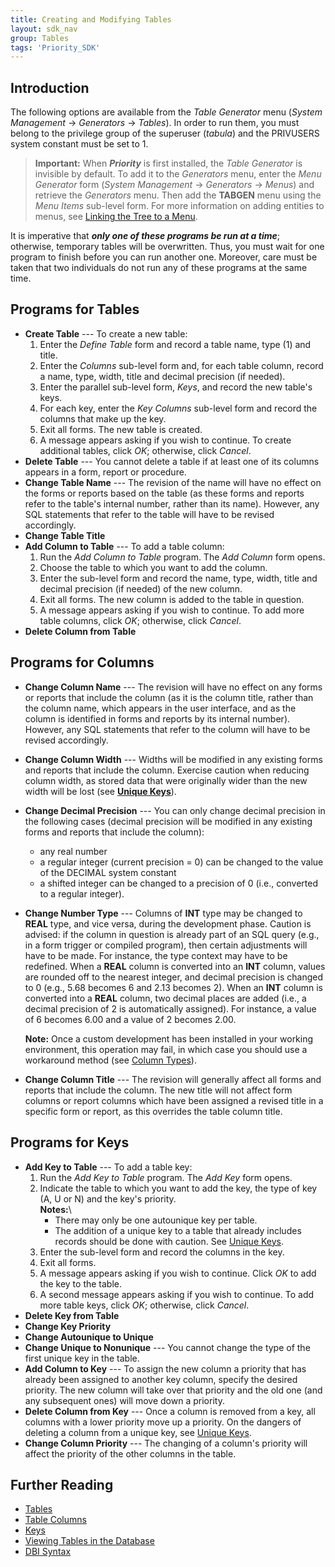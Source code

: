 ```yaml
---
title: Creating and Modifying Tables
layout: sdk_nav
group: Tables
tags: 'Priority_SDK'
---
```


## Introduction

The following options are available from the *Table Generator* menu
(*System Management* → *Generators* → *Tables*). In order to run them,
you must belong to the privilege group of the superuser (*tabula*) and
the PRIVUSERS system constant must be set to 1.

> **Important:** When ***Priority*** is first installed, the *Table Generator*
is invisible by default. To add it to the *Generators* menu, enter the
*Menu Generator* form (*System Management* → *Generators* → *Menus*) and
retrieve the *Generators* menu. Then add the **TABGEN** menu using the
*Menu Items* sub-level form. For more information on adding entities to
menus, see [Linking the Tree to a
Menu](Sub-level-Forms#Linking-the-Tree-to-a-Menu ).

It is imperative that ***only one of these programs be run at a time***;
otherwise, temporary tables will be overwritten. Thus, you must wait for
one program to finish before you can run another one. Moreover, care
must be taken that two individuals do not run any of these programs at
the same time.

## Programs for Tables 

-   **Create Table** --- To create a new table:
    1.  Enter the *Define Table* form and record a table name, type (1)
        and title.
    2.  Enter the *Columns* sub-level form and, for each table column,
        record a name, type, width, title and decimal precision (if
        needed).
    3.  Enter the parallel sub-level form, *Keys*, and record the new
        table\'s keys.
    4.  For each key, enter the *Key Columns* sub-level form and record
        the columns that make up the key.
    5.  Exit all forms. The new table is created.
    6.  A message appears asking if you wish to continue. To create
        additional tables, click *OK*; otherwise, click *Cancel*.
-   **Delete Table** --- You cannot delete a table if at least one of
    its columns appears in a form, report or procedure.
-   **Change Table Name** --- The revision of the name will have no
    effect on the forms or reports based on the table (as these forms
    and reports refer to the table's internal number, rather than its
    name). However, any SQL statements that refer to the table will have
    to be revised accordingly.
-   **Change Table Title**
-   **Add Column to Table** --- To add a table column:
    1.  Run the *Add Column to Table* program. The *Add Column* form
        opens.
    2.  Choose the table to which you want to add the column.
    3.  Enter the sub-level form and record the name, type, width, title
        and decimal precision (if needed) of the new column.
    4.  Exit all forms. The new column is added to the table in
        question.
    5.  A message appears asking if you wish to continue. To add more
        table columns, click *OK*; otherwise, click *Cancel*.
-   **Delete Column from Table**

## Programs for Columns 

-   **Change Column Name** --- The revision will have no effect on any
    forms or reports that include the column (as it is the column title,
    rather than the column name, which appears in the user interface,
    and as the column is identified in forms and reports by its internal
    number). However, any SQL statements that refer to the column will
    have to be revised accordingly.
-   **Change Column Width** --- Widths will be modified in any existing
    forms and reports that include the column. Exercise caution when
    reducing column width, as stored data that were originally wider
    than the new width will be lost (see [**Unique
    Keys**](Keys#unique-keys)).
-   **Change Decimal Precision** --- You can only change decimal
    precision in the following cases (decimal precision will be modified
    in any existing forms and reports that include the column):
    -   any real number
    -   a regular integer (current precision = 0) can be changed to the
        value of the DECIMAL system constant
    -   a shifted integer can be changed to a precision of 0 (i.e.,
        converted to a regular integer).
-   **Change Number Type** --- Columns of **INT** type may be changed to
    **REAL** type, and vice versa, during the development phase. Caution
    is advised: if the column in question is already part of an SQL
    query (e.g., in a form trigger or compiled program), then certain
    adjustments will have to be made. For instance, the type context may
    have to be redefined. When a **REAL** column is converted into an
    **INT** column, values are rounded off to the nearest integer, and
    decimal precision is changed to 0 (e.g., 5.68 becomes 6 and 2.13
    becomes 2). When an **INT** column is converted into a **REAL**
    column, two decimal places are added (i.e., a decimal precision of 2
    is automatically assigned). For instance, a value of 6 becomes 6.00
    and a value of 2 becomes 2.00.

    **Note:** Once a custom development has been installed in your
    working environment, this operation may fail, in which case you
    should use a workaround method (see [Column
    Types](Table-Columns#Column-Types )).

-   **Change Column Title** --- The revision will generally affect all
    forms and reports that include the column. The new title will not
    affect form columns or report columns which have been assigned a
    revised title in a specific form or report, as this overrides the
    table column title.

## Programs for Keys 

-   **Add Key to Table** --- To add a table key:
    1.  Run the *Add Key to Table* program. The *Add Key* form opens.
    2.  Indicate the table to which you want to add the key, the type of
        key (A, U or N) and the key\'s priority.\
        **Notes:**\
        - There may only be one autounique key per table.
        - The addition of a unique key to a table that already includes
        records should be done with caution. See [Unique
        Keys](Keys#Unique-Keys).
    3.  Enter the sub-level form and record the columns in the key.
    4.  Exit all forms.
    5.  A message appears asking if you wish to continue. Click *OK* to
        add the key to the table.
    6.  A second message appears asking if you wish to continue. To add
        more table keys, click *OK*; otherwise, click *Cancel*.
-   **Delete Key from Table**
-   **Change Key Priority**
-   **Change Autounique to Unique**
-   **Change Unique to Nonunique** --- You cannot change the type of the
    first unique key in the table.
-   **Add Column to Key** --- To assign the new column a priority that
    has already been assigned to another key column, specify the desired
    priority. The new column will take over that priority and the old
    one (and any subsequent ones) will move down a priority.
-   **Delete Column from Key** --- Once a column is removed from a key,
    all columns with a lower priority move up a priority. On the dangers
    of deleting a column from a unique key, see [Unique
    Keys](Keys#Unique-Keys ).
-   **Change Column Priority** --- The changing of a column's priority
    will affect the priority of the other columns in the table.

## Further Reading 

-   [Tables](Tables )
-   [Table Columns](Table-Columns )
-   [Keys](Keys )
-   [Viewing Tables in the
    Database](View-Tables )
-   [DBI Syntax](DBI-Syntax )
